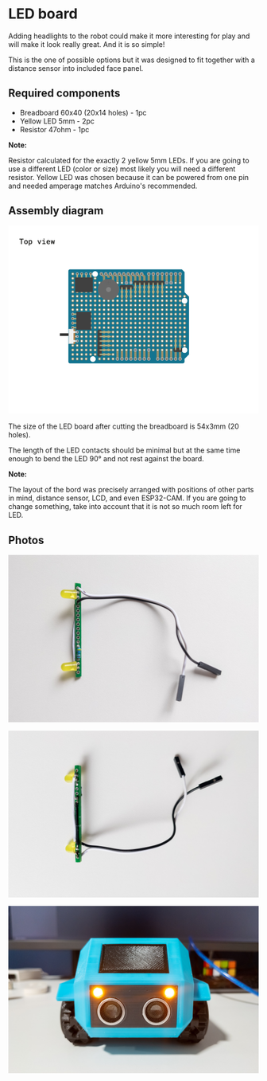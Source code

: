 LED board
=========

Adding headlights to the robot could make it more interesting for play and will make it look really great. And it is so simple!

This is the one of possible options but it was designed to fit together with a distance sensor into included face panel.

Required components
-------------------

* Breadboard 60x40 (20x14 holes) - 1pc
* Yellow LED 5mm - 2pc
* Resistor 47ohm - 1pc

**Note:**

Resistor calculated for the exactly 2 yellow 5mm LEDs. If you are going to use a different LED (color or size) most likely you will need a different resistor.
Yellow LED was chosen because it can be powered from one pin and needed amperage matches Arduino's recommended.

Assembly diagram
----------------

![Top view](./images/cs-top.svg)

The size of the LED board after cutting the breadboard is 54x3mm (20 holes).

The length of the LED contacts should be minimal but at the same time enough to bend the LED 90° and not rest against the board.

**Note:**

The layout of the bord was precisely arranged with positions of other parts in mind, distance sensor, LCD, and even ESP32-CAM. If you are going to change something, take into account that it is not so much room left for LED.

Photos
------

![Top view](./images/lb-top.jpg)

![Bottom view](./images/lb-bottom.jpg)

![Final view](./images/asm-18.jpg)
